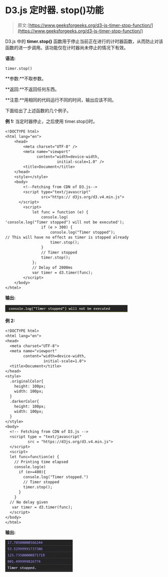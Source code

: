 # D3.js 定时器. stop()功能

> 原文:[https://www.geeksforgeeks.org/d3-js-timer-stop-function/](https://www.geeksforgeeks.org/d3-js-timer-stop-function/)

D3.js 中的 **timer.stop()** 函数用于停止当前正在进行的计时器函数，从而防止对该函数的进一步调用。该功能仅在计时器尚未停止的情况下有效。

**语法:**

```
timer.stop()
```

**参数:**不取参数。

**返回:**不返回任何东西。

**注意:**用相同的代码运行不同的时间，输出应该不同。

下面给出了上述函数的几个例子。

**例 1:** 当定时器停止，之后使用 timer.stop()时。

```
<!DOCTYPE html>
<html lang="en">
    <head>
        <meta charset="UTF-8" />
        <meta name="viewport" 
              content="width=device-width,
                       initial-scale=1.0" />
        <title>Document</title>
    </head>
    <style></style>
    <body>
        <!--Fetching from CDN of D3.js-->
        <script type="text/javascript"
                src="https:// d3js.org/d3.v4.min.js">
      </script>
        <script>
            let func = function (e) {
                console.log(
'console.log("Timer stopped") will not be executed');
                if (e > 300) {
                    console.log("Timer stopped");
// This will have no effect as timer is stopped already
                    timer.stop();
                }
                // Timer stopped
                timer.stop();
            };
            // Delay of 2000ms
            var timer = d3.timer(func);
        </script>
    </body>
</html>
```

**输出:**

![](img/28021d67cdec05d3b3ac61576f0a8f34.png)

**例 2:**

```
<!DOCTYPE html>
<html lang="en">
<head>
  <meta charset="UTF-8">
  <meta name="viewport" 
        content="width=device-width, 
                 initial-scale=1.0">
  <title>Document</title>
</head>
<style>
  .originalColor{
    height: 100px;
    width: 100px;
  }
  .darkerColor{
    height: 100px;
    width: 100px;
  }
</style>
<body>
  <!-- Fetching from CDN of D3.js -->
  <script type = "text/javascript" 
          src = "https://d3js.org/d3.v4.min.js">
  </script>
  <script>
  let func=function(e) {
    // Printing time elapsed
    console.log(e)
      if (e>=400){
        console.log("Timer stopped.")
        // Timer stopped
        timer.stop();
      }
    }
  // No delay given
   var timer = d3.timer(func);
  </script>
</body>
</html>
```

**输出:**

![](img/dd85587a9a0288521edeb04cd4f37154.png)